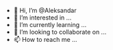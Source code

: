 - 👋 Hi, I’m @Aleksandar
- 👀 I’m interested in ...
- 🌱 I’m currently learning ...
- 💞️ I’m looking to collaborate on ...
- 📫 How to reach me ...

<!---
Doodsens/Doodsens is a ✨ special ✨ repository because its `README.md` (this file) appears on your GitHub profile.
You can click the Preview link to take a look at your changes.
--->
